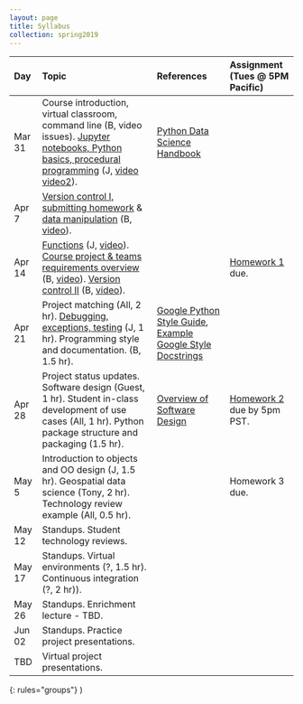 ```yaml
---
layout: page
title: Syllabus
collection: spring2019
---
```


| Day      | Topic                                                         | References       | Assignment (Tues @ 5PM Pacific)    |
|:----------|:----------------|:---------------|:-------------------|
|Mar 31     | Course introduction, virtual classroom, command line (B, video issues). [Jupyter notebooks, Python basics, procedural programming](https://github.com/UWSEDS/LectureNotes/tree/master/week_1) (J, [video](https://uw.hosted.panopto.com/Panopto/Pages/Viewer.aspx?id=c17d6581-e6ee-4236-87d9-ab900019d791) [video2](https://uw.hosted.panopto.com/Panopto/Pages/Viewer.aspx?id=e0026a9b-8824-4a80-a651-ab90002bd84f)). | [Python Data Science Handbook](https://jakevdp.github.io/PythonDataScienceHandbook/) | |
|Apr 7      | [Version control I, submitting homework](https://github.com/UWSEDS/LectureNotes/tree/master/week_2/version_control) & [data manipulation](https://github.com/UWSEDS/LectureNotes/blob/master/week_2/data_manipulation/numpy_pandas.ipynb) (B, [video](https://uw.hosted.panopto.com/Panopto/Pages/Viewer.aspx?id=d95d68f2-d254-443a-9047-ab970003c491)). |  |  |
|Apr 14     | [Functions](https://github.com/UWSEDS/LectureNotes/blob/master/week_3/Functions%20and%20Software%20Development%20Workflow.ipynb) (J, [video](https://uw.hosted.panopto.com/Panopto/Pages/Viewer.aspx?id=3f7804e2-2396-4471-9a3b-ab9e00017c6e)). [Course project & teams requirements overview](https://github.com/UWSEDS/LectureNotes/raw/master/week_3/ProjectOverview.pdf) (B, [video](https://uw.hosted.panopto.com/Panopto/Pages/Viewer.aspx?id=725c8507-c59f-44a2-94d6-ab9e001c5382)). [Version control II](https://github.com/UWSEDS/LectureNotes/raw/master/week_2/version_control/VersionControl2.pdf) (B, [video](https://uw.hosted.panopto.com/Panopto/Pages/Viewer.aspx?id=24f98f68-ff8a-452d-97cd-ab9e002b191c)).  |  | [Homework 1](https://classroom.github.com/a/R_iaeidK) due. |
|Apr 21     | Project matching (All, 2 hr). [Debugging, exceptions, testing](https://github.com/UWSEDS/LectureNotes/tree/master/week_4) (J, 1 hr). Programming style and documentation. (B, 1.5 hr). | [Google Python Style Guide](https://google.github.io/styleguide/pyguide.html), [Example Google Style Docstrings](http://sphinxcontrib-napoleon.readthedocs.io/en/latest/example_google.html)          | |
|Apr 28     |  Project status updates. Software design (Guest, 1 hr). Student in-class development of use cases (All, 1 hr). Python package structure and packaging (1.5 hr).      | [Overview of Software Design](https://en.wikipedia.org/wiki/Software_design) | [Homework 2](https://classroom.github.com/a/7TN6MDDs) due by 5pm PST.  |
|May 5     | Introduction to objects and OO design (J, 1.5 hr). Geospatial data science (Tony, 2 hr). Technology review example (All, 0.5 hr). |  | Homework 3 due. |
|May 12     | Standups. Student technology reviews.  | |  |
|May 17     | Standups.  Virtual environments (?, 1.5 hr). Continuous integration (?, 2 hr)). | | |
|May 26     | Standups. Enrichment lecture - TBD.  | |  |
|Jun 02     | Standups. Practice project presentations. | |  |
|TBD     | Virtual project presentations.  |  |  |
{: rules="groups"}
)
